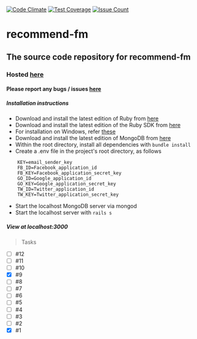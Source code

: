 [![Code Climate](https://codeclimate.com/github/kunagpal/recommend-fm/badges/gpa.svg)](https://codeclimate.com/github/kunagpal/recommend-fm)
[![Test Coverage](https://codeclimate.com/github/kunagpal/recommend-fm/badges/coverage.svg)](https://codeclimate.com/github/kunagpal/recommend-fm/coverage)
[![Issue Count](https://codeclimate.com/github/kunagpal/recommend-fm/badges/issue_count.svg)](https://codeclimate.com/github/kunagpal/recommend-fm/issues)

# recommend-fm

## The source code repository for recommend-fm

### Hosted [here](http://recommendfm.herokuapp.com)

#### Please report any bugs / issues [here](https://www.github.com/kunagpal/recommend-fm)

##### Installation instructions

* Download and install the latest edition of Ruby from [here](http://rubyinstaller.org/downloads/)
* Download and install the latest edition of the Ruby SDK from [here](http://rubyinstaller.org/downloads/)
* For installation on Windows, refer [these](https://github.com/oneclick/rubyinstaller/wiki/Development-Kit)
* Download and install the latest edition of MongoDB from [here](https://www.mongodb.org/downloads#production)
* Within the root directory, install all dependencies with `bundle install`
* Create a .env file in the project's root directory, as follows

```
    KEY=email_sender_key
    FB_ID=Facebook_application_id
    FB_KEY=Facebook_application_secret_key
    GO_ID=Google_application_id
    GO_KEY=Google_application_secret_key
    TW_ID=Twitter_application_id
    TW_KEY=Twitter_application_secret_key
```

* Start the localhost MongoDB server via mongod
* Start the localhost server with `rails s`

##### View at localhost:3000

> Tasks

* [ ] #12
* [ ] #11
* [ ] #10
* [x] #9
* [ ] #8
* [ ] #7
* [ ] #6
* [ ] #5
* [ ] #4
* [ ] #3
* [ ] #2
* [x] #1
